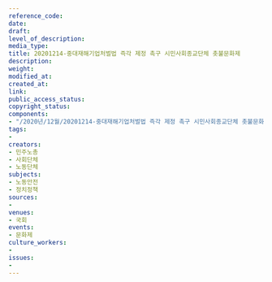 ```yaml
---
reference_code: 
date: 
draft: 
level_of_description: 
media_type: 
title: 20201214-중대재해기업처벌법 즉각 제정 촉구 시민사회종교단체 촛불문화제
description: 
weight: 
modified_at: 
created_at: 
link: 
public_access_status: 
copyright_status: 
components:
- "/2020년/12월/20201214-중대재해기업처벌법 즉각 제정 촉구 시민사회종교단체 촛불문화제/1280_5D46806.jpg"
tags:
- 
creators:
- 민주노총
- 사회단체
- 노동단체
subjects:
- 노동안전
- 정치정책
sources:
- 
venues:
- 국회
events:
- 문화제
culture_workers:
- 
issues:
- 
---
```

